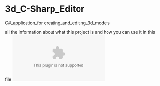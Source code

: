 # 3d_C-Sharp_Editor
C#_application_for creating_and_editing_3d_models


all the information about what this project is and how you can use it in this file
![Document](https://github.com/AlexPoch/3d_C-Sharp_Editor/blob/master/Poyasnitelnaya_zapiska_Pochebut_OOP-2.docx)

